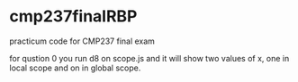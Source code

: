 # cmp237finalRBP
practicum code for CMP237 final exam

for qustion 0 you run d8 on scope.js and it will show two values of x, one in local scope and on in global scope.
